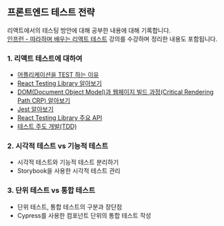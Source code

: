 ## 프론트엔드 테스트 전략

리액트에서의 테스팅 방안에 대해 공부한 내용에 대해 기록합니다. <br>
[인프런 - 따라하며 배우는 리액트 테스트](https://www.inflearn.com/course/%EB%94%B0%EB%9D%BC%ED%95%98%EB%8A%94-%EB%A6%AC%EC%95%A1%ED%8A%B8-%ED%85%8C%EC%8A%A4%ED%8A%B8/dashboard) 강의를 수강하며 정리한 내용도 포함됩니다.

### 1. 리액트 테스트에 대하여 
- [어플리케이션을 TEST 하는 이유](/내용%20정리/why%20do%20we%20have%20to%20test.md)
- [React Testing Library 알아보기](/내용%20정리/react%20testing%20library.md)
- [DOM(Document Object Model)과 웹페이지 빌드 과정(Critical Rendering Path CRP) 알아보기](/내용%20정리/dom%20and%20CRP.md)
- [Jest 알아보기](/내용%20정리/jest.md)
- [React Testing Library 주요 API](/내용%20정리/react%20testing%20library%20api.md)
- [테스트 주도 개발(TDD)](/내용%20정리/TDD.md)

### 2. 시각적 테스트 vs 기능적 테스트
- 시각적 테스트와 기능적 테스트 분리하기
- Storybook을 사용한 시각적 테스트 관리

### 3. 단위 테스트 vs 통합 테스트
- 단위 테스트, 통합 테스트의 구분과 장단점
- Cypress를 사용한 컴포넌트 단위의 통합 테스트 작성


